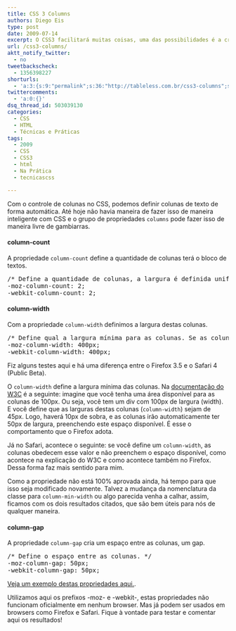 ```yaml
---
title: CSS 3 Columns
authors: Diego Eis
type: post
date: 2009-07-14
excerpt: O CSS3 facilitará muitas coisas, uma das possibilidades é a criação automatica de colunas em blocos de textos. Para tanto, utilizamos as propriedades de columns do CSS3.
url: /css3-columns/
aktt_notify_twitter:
  - no
tweetbackscheck:
  - 1356398227
shorturls:
  - 'a:3:{s:9:"permalink";s:36:"http://tableless.com.br/css3-columns";s:7:"tinyurl";s:26:"http://tinyurl.com/3n52zh9";s:4:"isgd";s:19:"http://is.gd/FWnt9o";}'
twittercomments:
  - 'a:0:{}'
dsq_thread_id: 503039130
categories:
  - CSS
  - HTML
  - Técnicas e Práticas
tags:
  - 2009
  - CSS
  - CSS3
  - html
  - Na Prática
  - tecnicascss

---
```

Com o controle de colunas no CSS, podemos definir colunas de texto de forma automática. Até hoje não havia maneira de fazer isso de maneira inteligente com CSS e o grupo de propriedades `columns` pode fazer isso de maneira livre de gambiarras.

#### column-count

A propriedade `column-count` define a quantidade de colunas terá o bloco de textos.

<pre lang="css" line="1">/* Define a quantidade de colunas, a largura é definida uniformimente. */
-moz-column-count: 2;
-webkit-column-count: 2;
</pre>

#### column-width

Com a propriedade `column-width` definimos a largura destas colunas.

<pre lang="css" line="1">/* Define qual a largura mínima para as colunas. Se as colunas forem expremidas, fazendo com que a largura delas fique menor que este valor, elas se transformam em 1 coluna automaticamente */
-moz-column-width: 400px; 
-webkit-column-width: 400px; 
</pre>

Fiz alguns testes aqui e há uma diferença entre o Firefox 3.5 e o Safari 4 (Public Beta).
  
O `column-width` define a largura mínima das colunas. Na [documentação do W3C][1] é a seguinte: imagine que você tenha uma área disponível para as colunas de 100px. Ou seja, você tem um div com 100px de largura (width). E você define que as larguras destas colunas (`column-width`) sejam de 45px. Logo, haverá 10px de sobra, e as colunas irão automaticamente ter 50px de largura, preenchendo este espaço disponível. É esse o comportamento que o Firefox adota.

Já no Safari, acontece o seguinte: se você define um `column-width`, as colunas obedecem esse valor e não preenchem o espaço disponível, como acontece na explicação do W3C e como acontece também no Firefox. Dessa forma faz mais sentido para mim. 

Como a propriedade não está 100% aprovada ainda, há tempo para que isso seja modificado novamente. Talvez a mudança da nomenclatura da classe para `column-min-width` ou algo parecida venha a calhar, assim, ficamos com os dois resultados citados, que são bem úteis para nós de qualquer maneira.

#### column-gap

A propriedade `column-gap` cria um espaço entre as colunas, um gap.

<pre lang="css" line="1">/* Define o espaço entre as colunas. */
-moz-column-gap: 50px;
-webkit-column-gap: 50px;
</pre>

[Veja um exemplo destas propriedades aqui.][2].

Utilizamos aqui os prefixos -moz- e -webkit-, estas propriedades não funcionam oficialmente em nenhum browser. Mas já podem ser usados em browsers como Firefox e Safari. Fique à vontade para testar e comentar aqui os resultados!

 [1]: http://www.w3.org/TR/css3-multicol/#cw
 [2]: https://raw.githubusercontent.com/diegoeis/tableless-static-images/master/2009/07/css3-columns.html
